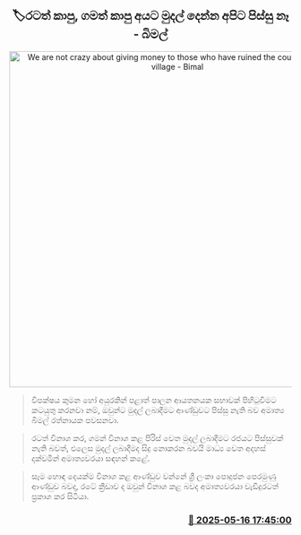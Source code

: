 <p align='center'><b><h2 align='center' title='We are not crazy about giving money to those who have ruined the country and the village - Bimal'>🏷රටත් කාපු, ගමත් කාපු අයට මුදල් දෙන්න අපිට පිස්සු නෑ - බිමල්</h2></b></p>
<p align='center'><img src='https://helakuru.sgp1.cdn.digitaloceanspaces.com/esana/images/lib/bimal-rathnayake-media-yy.jpg' width='600' alt='We are not crazy about giving money to those who have ruined the country and the village - Bimal'></p>

> විපක්ෂය කුමන හෝ අයුරකින් පළාත් පාලන ආයතනයක සභාවක් පිහිටුවීමට කටයුතු කරනවා නම්, ඔවුන්ට මුදල් ලබාදීමට ආණ්ඩුවට පිස්සු නැති බව අමාත්‍ය බිමල් රත්නායක පවසනවා.

> රටත් විනාශ කර, ගමන් විනාශ කළ පිරිස් වෙත මුදල් ලබාදීමට රජයට පිස්සුවක් නැති බවත්, එලෙස මුදල් ලබාදීමද සිදු ‍නොකරන බවයි මාධ්‍ය වෙත අදහස් දක්වමින් අමාත්‍යවරයා සඳහන් කළේ.

> සෑම හොඳ දෙයක්ම විනාශ කළ ආණ්ඩුව වන්නේ ශ්‍රී ලංකා පොදුජන පෙරමුණු ආණ්ඩුව බවද, රටේ ක්‍රීඩාව ද ඔවුන් විනාශ කළ බවද අමාත්‍යවරයා වැඩිදුරටත් ප්‍රකාශ කර සිටියා.



<h3 align='right'><a href='https://www.helakuru.lk/esana/p/110142/'>📅 2025-05-16 17:45:00</a></h3>
